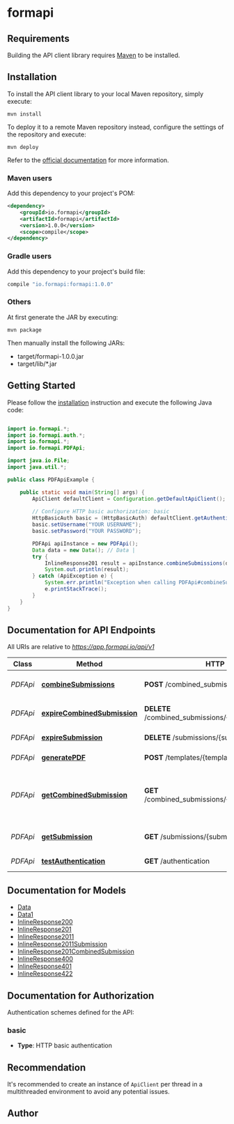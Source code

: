 # formapi

## Requirements

Building the API client library requires [Maven](https://maven.apache.org/) to be installed.

## Installation

To install the API client library to your local Maven repository, simply execute:

```shell
mvn install
```

To deploy it to a remote Maven repository instead, configure the settings of the repository and execute:

```shell
mvn deploy
```

Refer to the [official documentation](https://maven.apache.org/plugins/maven-deploy-plugin/usage.html) for more information.

### Maven users

Add this dependency to your project's POM:

```xml
<dependency>
    <groupId>io.formapi</groupId>
    <artifactId>formapi</artifactId>
    <version>1.0.0</version>
    <scope>compile</scope>
</dependency>
```

### Gradle users

Add this dependency to your project's build file:

```groovy
compile "io.formapi:formapi:1.0.0"
```

### Others

At first generate the JAR by executing:

    mvn package

Then manually install the following JARs:

* target/formapi-1.0.0.jar
* target/lib/*.jar

## Getting Started

Please follow the [installation](#installation) instruction and execute the following Java code:

```java

import io.formapi.*;
import io.formapi.auth.*;
import io.formapi.*;
import io.formapi.PDFApi;

import java.io.File;
import java.util.*;

public class PDFApiExample {

    public static void main(String[] args) {
        ApiClient defaultClient = Configuration.getDefaultApiClient();
        
        // Configure HTTP basic authorization: basic
        HttpBasicAuth basic = (HttpBasicAuth) defaultClient.getAuthentication("basic");
        basic.setUsername("YOUR USERNAME");
        basic.setPassword("YOUR PASSWORD");

        PDFApi apiInstance = new PDFApi();
        Data data = new Data(); // Data | 
        try {
            InlineResponse201 result = apiInstance.combineSubmissions(data);
            System.out.println(result);
        } catch (ApiException e) {
            System.err.println("Exception when calling PDFApi#combineSubmissions");
            e.printStackTrace();
        }
    }
}

```

## Documentation for API Endpoints

All URIs are relative to *https://app.formapi.io/api/v1*

Class | Method | HTTP request | Description
------------ | ------------- | ------------- | -------------
*PDFApi* | [**combineSubmissions**](docs/PDFApi.md#combineSubmissions) | **POST** /combined_submissions | Merge generated PDFs together
*PDFApi* | [**expireCombinedSubmission**](docs/PDFApi.md#expireCombinedSubmission) | **DELETE** /combined_submissions/{combined_submission_id} | Expire a combined submission
*PDFApi* | [**expireSubmission**](docs/PDFApi.md#expireSubmission) | **DELETE** /submissions/{submission_id} | Expire a PDF submission
*PDFApi* | [**generatePDF**](docs/PDFApi.md#generatePDF) | **POST** /templates/{template_id}/submissions | Generates a new PDF
*PDFApi* | [**getCombinedSubmission**](docs/PDFApi.md#getCombinedSubmission) | **GET** /combined_submissions/{combined_submission_id} | Check the status of a combined submission (merged PDFs)
*PDFApi* | [**getSubmission**](docs/PDFApi.md#getSubmission) | **GET** /submissions/{submission_id} | Check the status of a PDF
*PDFApi* | [**testAuthentication**](docs/PDFApi.md#testAuthentication) | **GET** /authentication | Test Authentication


## Documentation for Models

 - [Data](docs/Data.md)
 - [Data1](docs/Data1.md)
 - [InlineResponse200](docs/InlineResponse200.md)
 - [InlineResponse201](docs/InlineResponse201.md)
 - [InlineResponse2011](docs/InlineResponse2011.md)
 - [InlineResponse2011Submission](docs/InlineResponse2011Submission.md)
 - [InlineResponse201CombinedSubmission](docs/InlineResponse201CombinedSubmission.md)
 - [InlineResponse400](docs/InlineResponse400.md)
 - [InlineResponse401](docs/InlineResponse401.md)
 - [InlineResponse422](docs/InlineResponse422.md)


## Documentation for Authorization

Authentication schemes defined for the API:
### basic

- **Type**: HTTP basic authentication


## Recommendation

It's recommended to create an instance of `ApiClient` per thread in a multithreaded environment to avoid any potential issues.

## Author



